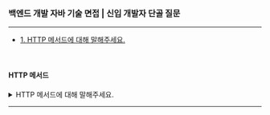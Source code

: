 ### 백엔드 개발 자바 기술 면접 | 신입 개발자 단골 질문

---

- [1. HTTP 메서드에 대해 말해주세요.]()

<br>

#### HTTP 메서드

<details>
<summary>HTTP 메서드에 대해 말해주세요.</summary>

- HTTP 메서드는 클라이언트가 서버에게 요청을 보낼 때, 서버가 수행할 동작을 지정하는 방식이다.
- GET은 서버로부터 데이터를 조회할 때 사용하며, 요청에 대한 응답을 캐싱할 수 있고 요청 데이터가 URL에 포함된다.
- POST는 데이터를 서버에 생성할 때 사용하며, 보안상의 이유로 요청 데이터가 본문에 담겨 있고 캐싱되지 않는다.
- PUT은 특정 리소스를 수정할 때 사용하며, 전체 데이터를 덮어씌우는 방식이다.
- DELETE는 특정 리소스를 삭제할 때 사용한다.

<details>
<summary>⁉️ GET과 POST의 차이점에 대해 말해주세요.</summary>

- GET은 조회 요청이므로 데이터를 변경하지 않아 멱등성이 유지되지만, POST는 새로운 리소스를 생성하거나 데이터를 변경하는 요청으로 멱등하지 않는다.
- GET 요청은 브라우저 히스토리에 저장되고 캐싱 가능하지만, POST는 그렇지 않다.
- GET은 URL에 데이터를 노출시키므로 보안에 취약하지만, POST는 데이터를 본문에 담아서 보안에 강하다.

</details>

</details>

---

